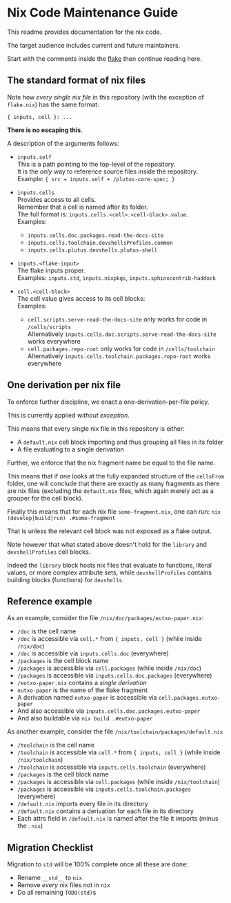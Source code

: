 # Nix Code Maintenance Guide

This readme provides documentation for the nix code.

The target audience includes current and future maintainers.

Start with the comments inside the [flake](./flake.nix) then continue reading here.

## The standard format of nix files 

Note how *every single nix file* in this repository (with the exception
of `flake.nix`) has the same format:
```
{ inputs, cell }: ...
```
**There is no escaping this**.

A description of the arguments follows:

- `inputs.self`\
  This is a path pointing to the top-level of the repository.\
  It is the *only* way to reference source files inside the repository.\
  Example: `{ src = inputs.self + /plutus-core-spec; }`

- `inputs.cells`\
  Provides access to all cells.\
  Remember that a cell is named after its folder.\
  The full format is: `inputs.cells.<cell>.<cell-block>.value`.\
  Examples:
  - `inputs.cells.doc.packages.read-the-docs-site`
  - `inputs.cells.toolchain.devshellsProfiles.common`
  - `inputs.cells.plutus.devshells.plutus-shell`

- `inputs.<flake-input>`\
  The flake inputs proper.\
  Examples: `inputs.std`, `inputs.nixpkgs`, `inputs.sphinxcontrib-haddock`

- `cell.<cell-block>`\
  The cell value gives access to its cell blocks:\
  Examples:
  - `cell.scripts.serve-read-the-docs-site` only works for code in `/cells/scripts`\
    Alternatively `inputs.cells.doc.scripts.serve-read-the-docs-site` works everywhere
  - `cell.packages.repo-root` only works for code in `/cells/toolchain`\
    Alternatively `inputs.cells.toolchain.packages.repo-root` works everywhere


## One derivation per nix file

To enforce further discipline, we enact a one-derivation-per-file policy.

This is currently applied *without exception*.

This means that every single nix file in this repository is either:

- A `default.nix` cell block importing and thus grouping all files in its folder
- A file evaluating to a single derivation

Further, we enforce that the nix fragment name be equal to the file name.

This means that if one looks at the fully expanded structure of the `cellsFrom` folder, one will conclude that there are exactly as many fragments as there are nix files (excluding the `default.nix` files, which again merely act as a grouper for the cell block).

Finally this means that for each nix file `some-fragment.nix`, one can run:
`nix (develop|build|run) .#some-fragment`

That is unless the relevant cell block was not exposed as a flake output.

Note however that what stated above doesn't hold for the `library` and `devshellProfiles` cell blocks.

Indeed the `library` block hosts nix files that evaluate to functions, literal values, or more complex attribute sets, while `devshellProfiles` contains building blocks (functions) for `devshells`.

## Reference example

As an example, consider the file `/nix/doc/packages/eutxo-paper.nix`:

- `/doc` is the cell name
- `/doc` is accessible via `cell.*` from `{ inputs, cell }` (while inside `/nix/doc`)
- `/doc` is accessible via `inputs.cells.doc` (everywhere)
- `/packages` is the cell block name
- `/packages` is accessible via `cell.packages` (while inside `/nix/doc`)
- `/packages` is accessible via `inputs.cells.doc.packages` (everywhere)
- `/eutxo-paper.nix` contains a *single derivation*
- `eutxo-paper` is the name of the flake fragment
- A derivation named `eutxo-paper` is accessible via `cell.packages.eutxo-paper`
- And also accessible via `inputs.cells.doc.packages.eutxo-paper`
- And also buildable via `nix build .#eutxo-paper`

As another example, consider the file `/nix/toolchain/packages/default.nix`

- `/toolchain` is the cell name
- `/toolchain` is accessible via `cell.*` from `{ inputs, cell }` (while inside `/nix/toolchain`)
- `/toolchain` is accessible via `inputs.cells.toolchain` (everywhere)
- `/packages` is the cell block name
- `/packages` is accessible via `cell.packages` (while inside `/nix/toolchain`)
- `/packages` is accessible via `inputs.cells.toolchain.packages` (everywhere)
- `/default.nix` imports every file in its directory
- `/default.nix` contains a derivation for each file in its directory
- Each attrs field in `/default.nix` is named after the file it imports (minus the `.nix`)


## Migration Checklist 

Migration to `std` will be 100% complete once all these are done:

- Rename `__std__` to `nix`
- Remove *every* nix files not in `nix` 
- Do all remaining `TODO(std)`s 
